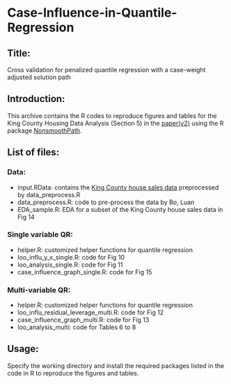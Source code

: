 # Case-Influence-in-Quantile-Regression

## Title: 
Cross validation for penalized quantile regression with a case-weight adjusted solution path

## Introduction:
This archive contains the R codes to reproduce figures and tables for the King County Housing Data Analysis (Section 5) in the [paper(v2)](https://arxiv.org/abs/1902.07770) using the R package [NonsmoothPath](https://github.com/qiuyu1995/NonsmoothPath).

## List of files: 
### Data: 
- input.RData: contains the [King County house sales data](https://www.kaggle.com/datasets/harlfoxem/housesalesprediction) preprocessed by data_preprocess.R
- data_preprocess.R: code to pre-process the data by Bo, Luan
- EDA_sample.R: EDA for a subset of the King County house sales data in Fig 14
  
### Single variable QR: 
- helper.R: customized helper functions for quantile regression
- loo_influ_y_x_single.R: code for Fig 10
- loo_analysis_single.R: code for Fig 11
- case_influence_graph_single.R: code for Fig 15

### Multi-variable QR:
- helper.R: customized helper functions for quantile regression
- loo_influ_residual_leverage_multi.R: code for Fig 12
- case_influence_graph_multi.R: code for Fig 13
- loo_analysis_multi: code for Tables 6 to 8

## Usage:
Specify the working directory and install the required packages listed in the code in R to reproduce the figures and tables. 
